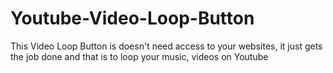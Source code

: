 # Youtube-Video-Loop-Button
This Video Loop Button is doesn't need access to your websites, it just gets the job done and that is to loop your music, videos on Youtube

